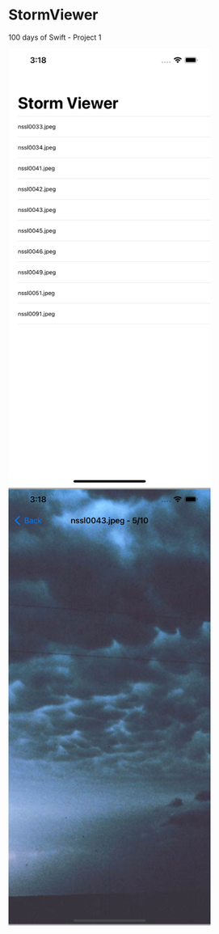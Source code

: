 # StormViewer
100 days of Swift - Project 1

<img src = "https://github.com/Bucerella/StormViewer/blob/main/StormViewer/sv1.png" width = 400>
<img src = "https://github.com/Bucerella/StormViewer/blob/main/StormViewer/sv2.png" width = 400>
